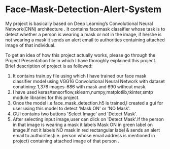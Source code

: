 # Face-Mask-Detection-Alert-System
My project is basically based on Deep Learning’s Convolutional Neural Network(CNN) architecture . It contains facemask classifier whose task is to detect whether a person is wearing a mask or not in the image, if he/she is not wearing a mask it sends an alert email to authorities containing attached image of that individual.

To get an idea of how this project actually works, please go through the Project Presentation file in which I have thoroghly explained this project.
Brief description of project is as followed:
1. It contains train.py file using which I have trained our face mask classifier model using VGG16 Convolutional Neural Network  with dataset conatining: 1,376 images-686    with mask and 690 without mask.
2. I have used keras/tensorflow,sklearn,numpy,matplotlib,tkinter,smtp module libraries for this project.
3. Once the model i.e.face_mask_detection.h5 is trained,I created a gui for user using this model to detect 'Mask ON' or 'NO Mask'.
4. GUI contains two buttons 'Select Image' and 'Detect Mask'.
5. After selecting input image,user can click on 'Detect Mask'.If the person in that image is wearing a mask it labels Mask ON in green label on image.If not it labels NO    mask in red rectangular label & sends an alert email to authorities(i.e. person whose email address is mentioned in project) containing attached image of that person . 
